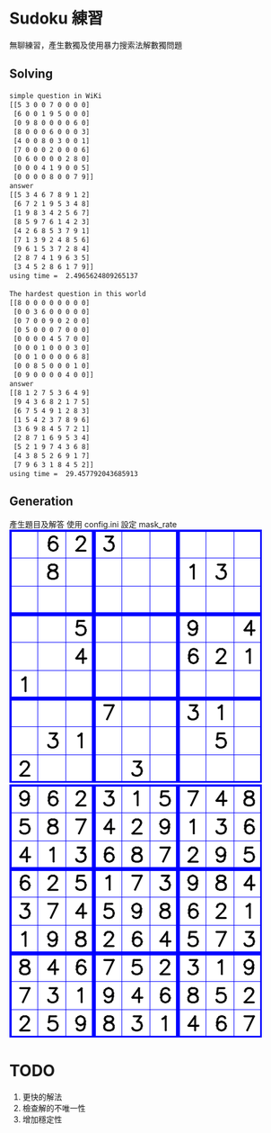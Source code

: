 # Sudoku 練習

無聊練習，產生數獨及使用暴力搜索法解數獨問題

## Solving
```
simple question in WiKi
[[5 3 0 0 7 0 0 0 0]
 [6 0 0 1 9 5 0 0 0]
 [0 9 8 0 0 0 0 6 0]
 [8 0 0 0 6 0 0 0 3]
 [4 0 0 8 0 3 0 0 1]
 [7 0 0 0 2 0 0 0 6]
 [0 6 0 0 0 0 2 8 0]
 [0 0 0 4 1 9 0 0 5]
 [0 0 0 0 8 0 0 7 9]]
answer
[[5 3 4 6 7 8 9 1 2]
 [6 7 2 1 9 5 3 4 8]
 [1 9 8 3 4 2 5 6 7]
 [8 5 9 7 6 1 4 2 3]
 [4 2 6 8 5 3 7 9 1]
 [7 1 3 9 2 4 8 5 6]
 [9 6 1 5 3 7 2 8 4]
 [2 8 7 4 1 9 6 3 5]
 [3 4 5 2 8 6 1 7 9]]
using time =  2.4965624809265137

The hardest question in this world
[[8 0 0 0 0 0 0 0 0]
 [0 0 3 6 0 0 0 0 0]
 [0 7 0 0 9 0 2 0 0]
 [0 5 0 0 0 7 0 0 0]
 [0 0 0 0 4 5 7 0 0]
 [0 0 0 1 0 0 0 3 0]
 [0 0 1 0 0 0 0 6 8]
 [0 0 8 5 0 0 0 1 0]
 [0 9 0 0 0 0 4 0 0]]
answer
[[8 1 2 7 5 3 6 4 9]
 [9 4 3 6 8 2 1 7 5]
 [6 7 5 4 9 1 2 8 3]
 [1 5 4 2 3 7 8 9 6]
 [3 6 9 8 4 5 7 2 1]
 [2 8 7 1 6 9 5 3 4]
 [5 2 1 9 7 4 3 6 8]
 [4 3 8 5 2 6 9 1 7]
 [7 9 6 3 1 8 4 5 2]]
using time =  29.457792043685913

```

## Generation  
產生題目及解答
使用 config.ini 設定 mask_rate
![alt text](sudoku.png)
![alt text](sudoku_ans.png)

# TODO
1. 更快的解法
2. 檢查解的不唯一性
3. 增加穩定性
